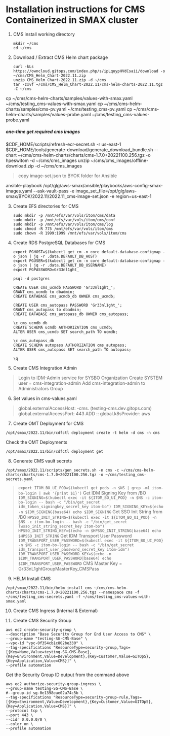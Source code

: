 # Installation instructions for CMS Containerized in SMAX cluster

1. CMS install working directory
    ```
    mkdir ~/cms
    cd ~/cms
    ```

2. Download / Extract CMS Helm chart package  
    ```
    curl -kLs https://owncloud.gitops.com/index.php/s/ipLquypHVdCsaii/download -o ~/cms/CMS_Helm_Chart-2022.11.zip
    unzip CMS_Helm_Chart-2022.11.zip -d ~/cms
    tar -zxvf ~/cms/CMS_Helm_Chart-2022.11/cms-helm-charts-2022.11.tgz -C ~/cms
    ```
cp ~/cms/cms-helm-charts/samples/values-with-smax.yaml ~/cms/testing_cms-values-with-smax.yaml
cp ~/cms/cms-helm-charts/samples/cms-pv.yaml ~/cms/testing_cms-pv.yaml
cp ~/cms/cms-helm-charts/samples/values-probe.yaml ~/cms/testing_cms-values-probe.yaml

##### one-time get required cms images
$CDF_HOME/scripts/refresh-ecr-secret.sh -r us-east-1
$CDF_HOME/tools/generate-download/generate_download_bundle.sh --chart ~/cms/cms-helm-charts/charts/cms-1.7.0+20221100.256.tgz -o hpeswitom -d ~/cms/cms_images
unzip ~/cms/cms_images/offline-download.zip -d ~/cms/cms_images
 > copy image-set.json to BYOK folder for Ansible

ansible-playbook /opt/glg/aws-smax/ansible/playbooks/aws-config-smax-images.yaml --ask-vault-pass -e image_set_file=/opt/glg/aws-smax/BYOK/2022.11/2022.11_cms-image-set.json -e region=us-east-1

3. Create EFS directories for CMS  
    ```
    sudo mkdir -p /mnt/efs/var/vols/itom/cms/data
    sudo mkdir -p /mnt/efs/var/vols/itom/cms/conf
    sudo mkdir -p /mnt/efs/var/vols/itom/cms/log
    sudo chmod -R 775 /mnt/efs/var/vols/itom/cms
    sudo chown -R 1999:1999 /mnt/efs/var/vols/itom/cms
    ```

4. Create RDS PostgreSQL Databases for CMS
    ```
    export PGHOST=$(kubectl get cm -n core default-database-configmap -o json | jq -r .data.DEFAULT_DB_HOST)
    export PGUSER=$(kubectl get cm -n core default-database-configmap -o json | jq -r .data.DEFAULT_DB_USERNAME)
    export PGPASSWORD=Gr33nl1ght_

    psql -d postgres
    
    CREATE USER cms_ucmdb PASSWORD 'Gr33nl1ght_';
    GRANT cms_ucmdb to dbadmin;
    CREATE DATABASE cms_ucmdb_db OWNER cms_ucmdb;
    
    CREATE USER cms_autopass PASSWORD 'Gr33nl1ght_';
    GRANT cms_autopass to dbadmin;
    CREATE DATABASE cms_autopass_db OWNER cms_autopass; 
    
    \c cms_ucmdb_db
    CREATE SCHEMA ucmdb AUTHORIZATION cms_ucmdb;
    ALTER USER cms_ucmdb SET search_path TO ucmdb;

    \c cms_autopass_db
    CREATE SCHEMA autopass AUTHORIZATION cms_autopass;
    ALTER USER cms_autopass SET search_path TO autopass;

    \q
    ```

5. Create CMS Integration Admin
  > Login to IDM-Admin service for SYSBO Organization
  > Create SYSTEM user = cms-integration-admin
  > Add cms-integration-admin to Administrators Group

6. Set values in cms-values.yaml
  > global.externalAccessHost: <cluster>-cms.<domain> (testing-cms.dev.gitops.com)
  > global.externalAccessPort: 443
  > ADD :: global.k8sProvider: aws
  > 

7. Create OMT Deployment for CMS
  ```
  /opt/smax/2022.11/bin/cdfctl deployment create -t helm -d cms -n cms
  ```
  Check the OMT Deployments
  ```
  /opt/smax/2022.11/bin/cdfctl deployment get
  ```

8. Generate CMS vault secrets
  ```
  /opt/smax/2022.11/scripts/gen_secrets.sh -n cms -c ~/cms/cms-helm-charts/charts/cms-1.7.0+20221100.256.tgz -o ~/cms/testing_cms-secrets.yaml
  ```
  > `export ITOM_BO_UI_POD=$(kubectl get pods -n $NS | grep -m1 itom-bo-login | awk '{print $1}')`
  > Get IDM Signing Key from /BO
    ```
    IDM_SIGNING=$(kubectl exec -it ${ITOM_BO_UI_POD} -n $NS -c itom-bo-login -- bash -c "/bin/get_secret idm_token_signingkey_secret_key itom-bo")
    IDM_SIGNING_KEY=$(echo -n $IDM_SIGNING|base64)
    echo $IDM_SIGNING
    ```
  > Get SSO Init String from /BO
    ```
    HPSSO_INIT_STRING=$(kubectl exec -it ${ITOM_BO_UI_POD} -n $NS -c itom-bo-login -- bash -c "/bin/get_secret lwsso_init_string_secret_key itom-bo")
    HPSSO_INIT_STRING_KEY=$(echo -n $HPSSO_INIT_STRING|base64)
    echo $HPSSO_INIT_STRING
    ```
  > Get IDM Transport User Password
    ```
    IDM_TRANSPORT_USER_PASSWORD=$(kubectl exec -it ${ITOM_BO_UI_POD} -n $NS -c itom-bo-login -- bash -c "/bin/get_secret idm_transport_user_password_secret_key itom-idm")
    IDM_TRANSPORT_USER_PASSWORD_KEY=$(echo -n $IDM_TRANSPORT_USER_PASSWORD|base64)
    echo $IDM_TRANSPORT_USER_PASSWORD
    ```
  > CMS Master Key = Gr33nL1ghtGroupMasterKey_CMSPass

9. HELM Install CMS
  ```
  /opt/smax/2022.11/bin/helm install cms ~/cms/cms-helm-charts/charts/cms-1.7.0+20221100.256.tgz --namespace cms -f ~/cms/testing_cms-secrets.yaml -f ~/cms/testing_cms-values-with-smax.yaml
  ```

10. Create CMS Ingress (Internal & External)

11. Create CMS Security Group
  ```
  aws ec2 create-security-group \
  --description "Base Security Group for End User Access to CMS" \
  --group-name "testing-SG-CMS-Base" \
  --vpc-id "vpc-0f354cb1c802be330" \
  --tag-specifications "ResourceType=security-group,Tags=[{Key=Name,Value=testing-SG-CMS-Base},{Key=Environment,Value=Development},{Key=Customer,Value=GITOpS},{Key=Application,Value=CMS}]" \
  --profile automation
  ```

  Get the Security Group ID output from the command above
  ```
  aws ec2 authorize-security-group-ingress \
  --group-name testing-SG-CMS-Base \
  #--group-id sg-0e1398eae02a74c5b \
  --tag-specifications "ResourceType=security-group-rule,Tags=[{Key=Environment,Value=Development},{Key=Customer,Value=GITOpS},{Key=Application,Value=CMS}]" \
  --protocol tcp \
  --port 443 \
  --cidr 0.0.0.0/0 \
  --color on \
  --profile automation
  ```

